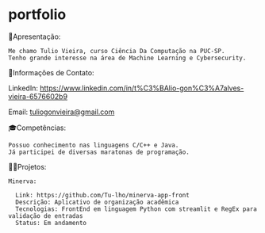 # portfolio

👤Apresentação:

    Me chamo Tulio Vieira, curso Ciência Da Computação na PUC-SP.
    Tenho grande interesse na área de Machine Learning e Cybersecurity.

🛜Informações de Contato:

LinkedIn: https://www.linkedin.com/in/t%C3%BAlio-gon%C3%A7alves-vieira-6576602b9 

Email: tuliogonvieira@gmail.com

🎓Competências:

    Possuo conhecimento nas linguagens C/C++ e Java.
    Já participei de diversas maratonas de programação.

👨‍💻Projetos:

    Minerva:
  
      Link: https://github.com/Tu-lho/minerva-app-front
      Descrição: Aplicativo de organização acadêmica
      Tecnologias: FrontEnd em linguagem Python com streamlit e RegEx para validação de entradas
      Status: Em andamento
